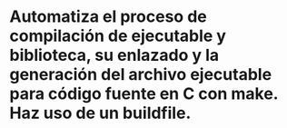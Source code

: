 # Automatiza el proceso de compilación de ejecutable y biblioteca, su enlazado y la generación del archivo ejecutable para código fuente en C con make. Haz uso de un buildfile.
